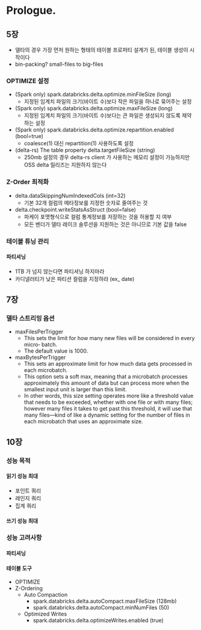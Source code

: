 # Prologue.
> 

## 5장

* 델타의 경우 가장 먼저 원하는 형태의 테이블 프로퍼티 설계가 된, 테이블 생성이 시작이다
* bin-packing? small-files to big-files

### OPTIMIZE 설정
* (Spark only) spark.databricks.delta.optimize.minFileSize (long) 
  * 지정된 임계치 파일의 크기(바이트 수)보다 작은 파일을 하나로 묶어주는 설정
* (Spark only) spark.databricks.delta.optimize.maxFileSize (long)
  * 지정된 임계치 파일의 크기(바이트 수)보다는 큰 파일은 생성되지 않도록 제약하는 설정
* (Spark only) spark.databricks.delta.optimize.repartition.enabled (bool=true)
  * coalesce(1) 대신 repartition(1) 사용하도록 설정
* (delta-rs) The table property delta.targetFileSize (string)
  * 250mb 설정의 경우 delta-rs client 가 사용하는 메모리 설정이 가능하지만 OSS delta 릴리즈는 지원하지 않는다

### Z-Order 최적화
* delta.dataSkippingNumIndexedCols (int=32) 
  * 기본 32개 컬럼의 메타정보를 지정한 숫자로 줄여주는 것
* delta.checkpoint.writeStatsAsStruct (bool=false)
  * 파케이 포맷형식으로 컬럼 통계정보를 저장하는 것을 허용할 지 여부
  * 모든 벤더가 델타 레이크 솔루션을 지원하는 것은 아니므로 기본 값을 false

### 테이블 튜닝 관리

#### 파티셔닝
* 1TB 가 넘지 않는다면 파티셔닝 하지마라
* 카디낼러티가 낮은 파티션 컬럼을 지정하라 (ex_ date)



## 7장
### 델타 스트리밍 옵션
* maxFilesPerTrigger
  * This sets the limit for how many new files will be considered in every micro‐ batch.
  * The default value is 1000.
* maxBytesPerTrigger
  * This sets an approximate limit for how much data gets processed in each microbatch. 
  * This option sets a soft max, meaning that a microbatch processes approximately this amount of data but can process more when the smallest input unit is larger than this limit. 
  * In other words, this size setting operates more like a threshold value that needs to be exceeded, whether with one file or with many files; however many files it takes to get past this threshold, it will use that many files—kind of like a dynamic setting for the number of files in each microbatch that uses an approximate size. 

## 10장
### 성능 목적
#### 읽기 성능 최대
* 포인트 쿼리
* 레인지 쿼리
* 집계 쿼리

#### 쓰기 성능 최대


### 성능 고려사항
#### 파티셔닝

#### 테이블 도구
* OPTIMIZE
* Z-Ordering
  * Auto Compaction
    * spark.databricks.delta.autoCompact.maxFileSize (128mb)
    * spark.databricks.delta.autoCompact.minNumFiles (50)
  * Optimized Writes
    * spark.databricks.delta.optimizeWrites.enabled (true)

